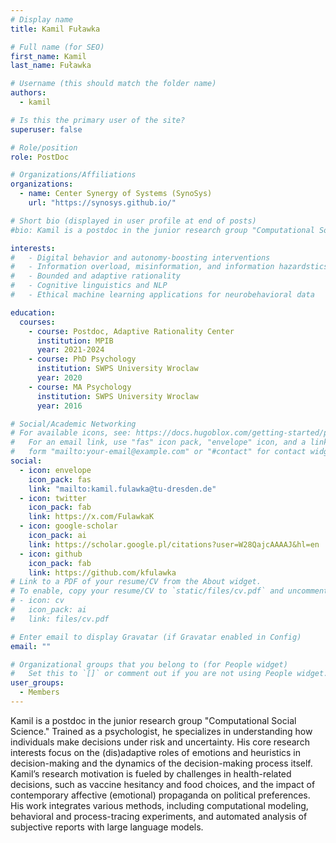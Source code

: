```yaml
---
# Display name
title: Kamil Fuławka

# Full name (for SEO)
first_name: Kamil
last_name: Fuławka

# Username (this should match the folder name)
authors:
  - kamil

# Is this the primary user of the site?
superuser: false

# Role/position
role: PostDoc

# Organizations/Affiliations
organizations:
  - name: Center Synergy of Systems (SynoSys)
    url: "https://synosys.github.io/"

# Short bio (displayed in user profile at end of posts)
#bio: Kamil is a postdoc in the junior research group "Computational Social Science." Trained as a psychologist, he specializes in understanding how individuals make decisions under risk and uncertainty. His core research interests focus on the (dis)adaptive roles of emotions and heuristics in decision-making and the dynamics of the decision-making process itself. Kamil’s research motivation is fueled by challenges in health-related decisions, such as vaccine hesitancy and food choices, and the impact of contemporary affective (emotional) propaganda on political preferences. His work integrates various methods, including computational modeling, behavioral and process-tracing experiments, and automated analysis of subjective reports with large language models.

interests:
#   - Digital behavior and autonomy-boosting interventions
#   - Information overload, misinformation, and information hazardstics
#   - Bounded and adaptive rationality
#   - Cognitive linguistics and NLP
#   - Ethical machine learning applications for neurobehavioral data

education:
  courses:
    - course: Postdoc, Adaptive Rationality Center
      institution: MPIB
      year: 2021-2024
    - course: PhD Psychology
      institution: SWPS University Wroclaw
      year: 2020
    - course: MA Psychology
      institution: SWPS University Wroclaw
      year: 2016

# Social/Academic Networking
# For available icons, see: https://docs.hugoblox.com/getting-started/page-builder/#icons
#   For an email link, use "fas" icon pack, "envelope" icon, and a link in the
#   form "mailto:your-email@example.com" or "#contact" for contact widget.
social:
  - icon: envelope
    icon_pack: fas
    link: "mailto:kamil.fulawka@tu-dresden.de"
  - icon: twitter
    icon_pack: fab
    link: https://x.com/FulawkaK
  - icon: google-scholar
    icon_pack: ai
    link: https://scholar.google.pl/citations?user=W28QajcAAAAJ&hl=en
  - icon: github
    icon_pack: fab
    link: https://github.com/kfulawka
# Link to a PDF of your resume/CV from the About widget.
# To enable, copy your resume/CV to `static/files/cv.pdf` and uncomment the lines below.
# - icon: cv
#   icon_pack: ai
#   link: files/cv.pdf

# Enter email to display Gravatar (if Gravatar enabled in Config)
email: ""

# Organizational groups that you belong to (for People widget)
#   Set this to `[]` or comment out if you are not using People widget.
user_groups:
  - Members
---
```


Kamil is a postdoc in the junior research group "Computational Social Science." Trained as a psychologist, he specializes in understanding how individuals make decisions under risk and uncertainty. His core research interests focus on the (dis)adaptive roles of emotions and heuristics in decision-making and the dynamics of the decision-making process itself. Kamil’s research motivation is fueled by challenges in health-related decisions, such as vaccine hesitancy and food choices, and the impact of contemporary affective (emotional) propaganda on political preferences. His work integrates various methods, including computational modeling, behavioral and process-tracing experiments, and automated analysis of subjective reports with large language models.
